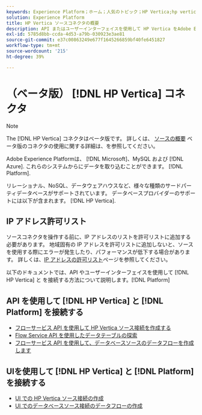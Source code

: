 ```yaml
---
keywords: Experience Platform；ホーム；人気のトピック；HP Vertica;hp vertica
solution: Experience Platform
title: HP Vertica ソースコネクタの概要
description: API またはユーザーインターフェイスを使用して HP Vertica をAdobe Experience Platformに接続する方法を説明します。
exl-id: 5785d8bb-ccda-4d53-a79b-030923e3ae81
source-git-commit: e37c00863249e677f1645266859bf40fe6451827
workflow-type: tm+mt
source-wordcount: '215'
ht-degree: 39%

---
```


# （ベータ版） [!DNL HP Vertica] コネクタ

>[!NOTE]
>
>The [!DNL HP Vertica] コネクタはベータ版です。 詳しくは、 [ソースの概要](../../home.md#terms-and-conditions) ベータ版のコネクタの使用に関する詳細は、を参照してください。

Adobe Experience Platformは、 [!DNL Microsoft]、MySQL および [!DNL Azure]. これらのシステムからにデータを取り込むことができます。 [!DNL Platform].

リレーショナル、NoSQL、データウェアハウスなど、様々な種類のサードパーティデータベースがサポートされています。 データベースプロバイダーのサポートには以下が含まれます。 [!DNL HP Vertica].

## IP アドレス許可リスト

ソースコネクタを操作する前に、IP アドレスのリストを許可リストに追加する必要があります。 地域固有の IP アドレスを許可リストに追加しないと、ソースを使用する際にエラーが発生したり、パフォーマンスが低下する場合があります。 詳しくは、[IP アドレスの許可リスト](../../ip-address-allow-list.md)ページを参照してください。

以下のドキュメントでは、API やユーザーインターフェイスを使用して [!DNL HP Vertica] と を接続する方法について説明します。[!DNL Platform]

## API を使用して [!DNL HP Vertica] と [!DNL Platform] を接続する

- [フローサービス API を使用して HP Vertica ソース接続を作成する](../../tutorials/api/create/databases/hp-vertica.md)
- [Flow Service API を使用したデータテーブルの探索](../../tutorials/api/explore/tabular.md)
- [フローサービス API を使用して、データベースソースのデータフローを作成します](../../tutorials/api/collect/database-nosql.md)

## UIを使用して [!DNL HP Vertica] と [!DNL Platform] を接続する

- [UI での HP Vertica ソース接続の作成](../../tutorials/ui/create/databases/hp-vertica.md)
- [UI でのデータベースソース接続のデータフローの作成](../../tutorials/ui/dataflow/databases.md)
